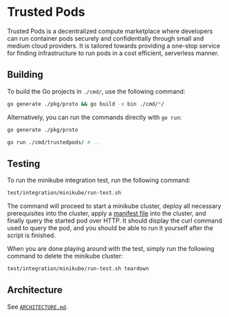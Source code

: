 # Trusted Pods

Trusted Pods is a decentralized compute marketplace where developers can run container pods securely and confidentially through small and medium cloud providers. It is tailored towards providing a one-stop service for finding infrastructure to run pods in a cost efficient, serverless manner.

## Building

To build the Go projects in `./cmd/`, use the following command:

```bash
go generate ./pkg/proto && go build -o bin ./cmd/*/
```

Alternatively, you can run the commands directly with `go run`:

```bash
go generate ./pkg/proto

go run ./cmd/trustedpods/ # ..
```

## Testing

To run the minikube integration test, run the following command:

```bash
test/integration/minikube/run-test.sh
```

The command will proceed to start a minikube cluster, deploy all necessary prerequisites into the cluster, apply a [manifest file](spec/MANIFEST.md) into the cluster, and finally query the started pod over HTTP. It should display the curl command used to query the pod, and you should be able to run it yourself after the script is finished.

When you are done playing around with the test, simply run the following command to delete the minikube cluster:

```bash
test/integration/minikube/run-test.sh teardown
```

## Architecture

See [`ARCHITECTURE.md`](spec/ARCHITECTURE.md).
